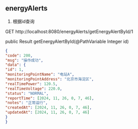 ## energyAlerts

1. 根据id查询

GET http://localhost:8080/energyAlerts/getEnergyAlertById/1

public Result<EnergyAlert> getEnergyAlertById(@PathVariable Integer id)

```json
{
"code": 200,
"msg": "操作成功",
"data": {
"id": 1,
"monitoringPointName": "电站A",
"monitoringPointAddress": "北京市海淀区",
"realTimePower": 120.5,
"realTimeVoltage": 220.0,
"status": "NORMAL",
"reportTime": [2024, 11, 26, 0, 7, 46],
"notes": "正常运行",
"createdAt": [2024, 11, 26, 0, 7, 46],
"updatedAt": [2024, 11, 26, 0, 7, 46]
}
}
```


